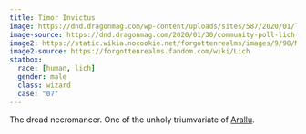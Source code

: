 ```yaml
---
title: Timor Invictus
image: https://dnd.dragonmag.com/wp-content/uploads/sites/587/2020/01/lich_opener_new.jpg
image-source: https://dnd.dragonmag.com/2020/01/30/community-poll-lich-phylacteries/content.html
image2: https://static.wikia.nocookie.net/forgottenrealms/images/9/98/Monster_Manual_5e_-_Lich_-_p202.jpg
image2-source: https://forgottenrealms.fandom.com/wiki/Lich
statbox:
  race: [human, lich]
  gender: male
  class: wizard
  case: "07"
---
```


The dread necromancer. One of the unholy triumvariate of [Arallu](../locales/arallu).
